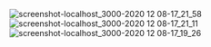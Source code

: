 
![screenshot-localhost_3000-2020 12 08-17_21_58](https://github.com/Jayveerchauhan/IKI-FULLSTACK-ASSIGNMENT-/assets/105415219/b10cbb24-ea54-4c76-b334-d36d8037c757)
![screenshot-localhost_3000-2020 12 08-17_21_11](https://github.com/Jayveerchauhan/IKI-FULLSTACK-ASSIGNMENT-/assets/105415219/820451c0-7fda-498e-bd45-5c0997ddb33f)
![screenshot-localhost_3000-2020 12 08-17_19_26](https://github.com/Jayveerchauhan/IKI-FULLSTACK-ASSIGNMENT-/assets/105415219/598b0f1b-28a9-425c-ba9c-279023f4a249)
